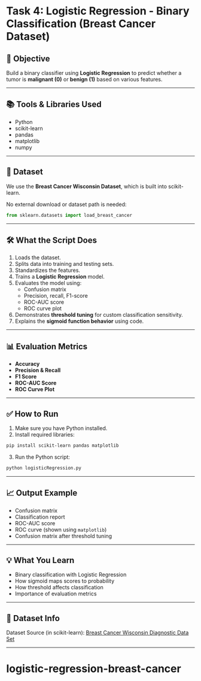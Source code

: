 # Task 4: Logistic Regression - Binary Classification (Breast Cancer Dataset)

## 🧠 Objective
Build a binary classifier using **Logistic Regression** to predict whether a tumor is **malignant (0)** or **benign (1)** based on various features.

---

## 📚 Tools & Libraries Used
- Python
- scikit-learn
- pandas
- matplotlib
- numpy

---

## 📂 Dataset
We use the **Breast Cancer Wisconsin Dataset**, which is built into scikit-learn.

No external download or dataset path is needed:
```python
from sklearn.datasets import load_breast_cancer
```

---

## 🛠️ What the Script Does
1. Loads the dataset.
2. Splits data into training and testing sets.
3. Standardizes the features.
4. Trains a **Logistic Regression** model.
5. Evaluates the model using:
   - Confusion matrix
   - Precision, recall, F1-score
   - ROC-AUC score
   - ROC curve plot
6. Demonstrates **threshold tuning** for custom classification sensitivity.
7. Explains the **sigmoid function behavior** using code.

---

## 📊 Evaluation Metrics
- **Accuracy**  
- **Precision & Recall**  
- **F1 Score**  
- **ROC-AUC Score**  
- **ROC Curve Plot**

---

## ✅ How to Run

1. Make sure you have Python installed.
2. Install required libraries:

```bash
pip install scikit-learn pandas matplotlib
```

3. Run the Python script:

```bash
python logisticRegression.py
```

---

## 📈 Output Example

- Confusion matrix
- Classification report
- ROC-AUC score
- ROC curve (shown using `matplotlib`)
- Confusion matrix after threshold tuning

---

## 💡 What You Learn
- Binary classification with Logistic Regression
- How sigmoid maps scores to probability
- How threshold affects classification
- Importance of evaluation metrics

---

## 🔗 Dataset Info
Dataset Source (in scikit-learn): [Breast Cancer Wisconsin Diagnostic Data Set](https://scikit-learn.org/stable/modules/generated/sklearn.datasets.load_breast_cancer.html)

---
# logistic-regression-breast-cancer
